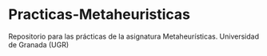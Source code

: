 # Practicas-Metaheuristicas
Repositorio para las prácticas de la asignatura Metaheurísticas. Universidad de Granada (UGR)
